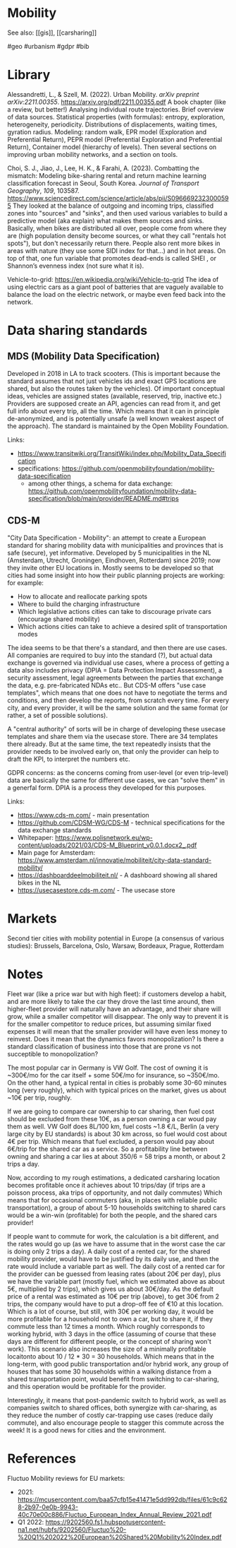 # Mobility

See also: [[gis]], [[carsharing]]

#geo #urbanism #gdpr #bib


# Library

Alessandretti, L., & Szell, M. (2022). Urban Mobility. _arXiv preprint arXiv:2211.00355_.
https://arxiv.org/pdf/2211.00355.pdf
A book chapter (like a review, but better!) Analysing individual route trajectories. Brief overview of data sources. Statistical properties (with formulas): entropy, exploration, heterogeneity, periodicity. Distributions of displacements, waiting times, gyration radius. Modeling: random walk, EPR model (Exploration and Preferential Return), PEPR model (Preferential Exploration and Preferential Return), Container model (hierarchy of levels). Then several sections on improving urban mobility networks, and a section on tools.

Choi, S. J., Jiao, J., Lee, H. K., & Farahi, A. (2023). Combatting the mismatch: Modeling bike-sharing rental and return machine learning classification forecast in Seoul, South Korea. _Journal of Transport Geography_, _109_, 103587.
 https://www.sciencedirect.com/science/article/abs/pii/S0966692323000595
They looked at the balance of outgoing and incoming trips, classified zones into "sources" and "sinks", and then used various variables to build a predictive model (aka explain) what makes them sources and sinks. Basically, when bikes are distributed all over, people come from where they are (high population density become sources, or what they call "rentals hot spots"), but don't necessarily return there. People also rent more bikes in areas with nature (they use some SIDI index for that...) and in hot areas. On top of that, one fun variable that promotes dead-ends is called SHEI , or Shannon’s evenness index (not sure what it is).

Vehicle-to-grid: https://en.wikipedia.org/wiki/Vehicle-to-grid
The idea of using electric cars as a giant pool of batteries that are vaguely available to balance the load on the electric network, or maybe even feed back into the network.

# Data sharing standards

## MDS (Mobility Data Specification)

Developed in 2018 in LA to track scooters. (This is important because the standard assumes that not just vehicles ids and exact GPS locations are shared, but also the routes taken by the vehicles). Of important conceptual ideas, vehicles are assigned states (available, reserved, trip, inactive etc.) Providers are supposed create an API, agencies can read from it, and get full info about every trip, all the time. Which means that it can in principle de-anonymized, and is potentially unsafe (a well known weakest aspect of the approach). The standard is maintained by the Open Mobility Foundation. 

Links:
* https://www.transitwiki.org/TransitWiki/index.php/Mobility_Data_Specification
* specifications: https://github.com/openmobilityfoundation/mobility-data-specification
    * among other things, a schema for data exchange: https://github.com/openmobilityfoundation/mobility-data-specification/blob/main/provider/README.md#trips 

## CDS-M

"City Data Specification - Mobility": an attempt to create a European standard for sharing mobility data with municipalities and provinces that is safe (secure), yet informative. Developed by 5 municipalities in the NL (Amsterdam, Utrecht, Groningen, Eindhoven, Rotterdam) since 2019; now they invite other EU locations in. Mostly seems to be developed so that cities had some insight into how their public planning projects are working: for example:

* How to allocate and reallocate parking spots
* Where to build the charging infrastructure
* Which legislative actions cities can take to discourage private cars (encourage shared mobility)
* Which actions cities can take to achieve a desired split of transportation modes

The idea seems to be that there's a standard, and then there are use cases. All companies are required to buy into the standard (?), but actual data exchange is governed via individual use cases, where a process of getting a data also includes privacy (DPIA = Data Protection Impact Assessment), a security assessment, legal agreements between the parties that exchange the data, e.g. pre-fabricated NDAs etc.. But CDS-M offers "use case templates", which means that one does not have to negotiate the terms and conditions, and then develop the reports, from scratch every time. For every city, and every provider, it will be the same solution and the same format (or rather, a set of possible solutions).

A "central authority" of sorts will be in charge of developing these usecase templates and share them via the usecase store. There are 34 templates there already. But at the same time, the text repeatedly insists that the provider needs to be involved early on, that only the provider can help to draft the KPI, to interpret the numbers etc.

GDPR concerns: as the concerns coming from user-level (or even trip-level) data are basically the same for different use cases, we can "solve them" in a generfal form. DPIA is a process they developed for this purposes.

Links:
* https://www.cds-m.com/ - main presentation
* https://github.com/CDSM-WG/CDS-M - technical specifications for the data exchange standards
* Whitepaper: https://www.polisnetwork.eu/wp-content/uploads/2021/03/CDS-M_Blueprint_v0.0.1.docx2_.pdf
* Main page for Amsterdam: https://www.amsterdam.nl/innovatie/mobiliteit/city-data-standard-mobility/
* https://dashboarddeelmobiliteit.nl/ - A dashboard showing all shared bikes in the NL
* https://usecasestore.cds-m.com/ - The usecase store

# Markets

Second tier cities with mobility potential in Europe (a consensus of various studies): Brussels, Barcelona, Oslo, Warsaw, Bordeaux, Prague, Rotterdam

# Notes

Fleet war (like a price war but with high fleet): if customers develop a habit, and are more likely to take the car they drove the last time around, then higher-fleet provider will naturally have an advantage, and their share will grow, while a smaller competitor will disappear. The only way to prevent it is for the smaller competitor to reduce prices, but assuming similar fixed expenses it will mean that the smaller provider will have even less money to reinvest. Does it mean that the dynamics favors monopolization? Is there a standard classification of business into those that are prone vs not succeptible to monopolization?

The most popular car in Germany is VW Golf. The cost of owning it is ~300€/mo for the car itself + some 50€/mo for insurance, so ~350€/mo.  On the other hand, a typical rental in cities is probably some 30-60 minutes long (very roughly), which with typical prices on the market, gives us about ~10€ per trip, roughly.

If we are going to compare car ownership to car sharing, then fuel cost should be excluded from these 10€, as a person owning a car woud pay them as well. VW Golf does 8L/100 km, fuel costs ~1.8 €/L, Berlin (a very large city by EU standards) is about 30 km across, so fuel would cost about 4€ per trip. Which means that fuel excluded, a person would pay about 6€/trip for the shared car as a service. So a profitability line between owning and sharing a car lies at about 350/6 = 58 trips a month, or about 2 trips a day.

Now, according to my rough estimations, a dedicated carsharing location becomes profitable once it achieves about 10 trips/day (if trips are a poisson process, aka trips of opportunity, and not daily commutes) Which means that for occasional commuters (aka, in places with reliable public transportation), a group of about 5-10 households switching to shared cars would be a win-win (profitable) for both the people, and the shared cars provider!

If people want to commute for work, the calculation is a bit different, and the rates would go up (as we have to assume that in the worst case the car is doing only 2 trips a day). A daily cost of a rented car, for the shared mobility provider, would have to be justified by its daily use, and then the rate would include a variable part as well. The daily cost of a rented car for the provider can be guessed from leasing rates (about 20€ per day), plus we have the variable part (mostly fuel, which we estimated above as about 5€, multiplied by 2 trips), which gives us about 30€/day. As the default price of a rental was estimated as 10€ per trip (above), to get 30€ from 2 trips, the company would have to put a drop-off fee of €10 at this location. Which is a lot of course, but still, with 30€ per working day, it would be more profitable for a household not to own a car, but to share it, if they commute less than 12 times a month. Which roughly corresponds to working hybrid, with 3 days in the office (assuming of course that these days are different for different people, or the concept of sharing won't work). This scenario also increases the size of a minimally profitable locaitonto about 10 / 12 * 30 = 30 households. Which means that in the long-term, with good public transportation and/or hybrid work, any group of houses that has some 30 households within a walking distance from a shared transportation point, would benefit from switching to car-sharing, and this operation would be profitable for the provider.

Interestingly, it means that post-pandemic switch to hybrid work, as well as companies switch to shared offices, both synergize with car-sharing, as they reduce the number of costly car-trapping use cases (reduce daily commute), and also encourage people to stagger this commute across the week! It is a good news for cities and the environment.

# References

Fluctuo Mobility reviews for EU markets:
* 2021: https://mcusercontent.com/baa57cfb15e41471e5dd992db/files/61c9c628-2b97-0e0b-9943-40c70e00c886/Fluctuo_European_Index_Annual_Review_2021.pdf
* Q1 2022: https://9202560.fs1.hubspotusercontent-na1.net/hubfs/9202560/Fluctuo%20-%20Q1%202022%20European%20Shared%20Mobility%20Index.pdf
